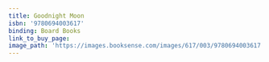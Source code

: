 ```yaml
---
title: Goodnight Moon
isbn: '9780694003617'
binding: Board Books
link_to_buy_page:
image_path: 'https://images.booksense.com/images/617/003/9780694003617.jpg'
---
```


